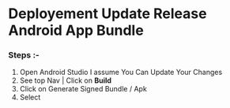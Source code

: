 # Deployement Update Release Android App Bundle

### Steps :-

1. Open Android Studio I assume You Can Update Your Changes
2. See top Nav | Click on **Build**
3. Click on Generate Signed Bundle / Apk
4. Select